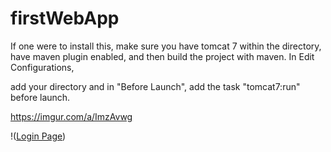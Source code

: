 # firstWebApp

If one were to install this, make sure you have tomcat 7 within the directory, have maven plugin enabled, and then build the project with maven. In Edit Configurations,

add your directory and in "Before Launch", add the task "tomcat7:run" before launch.

https://imgur.com/a/ImzAvwg


!([Login Page](https://imgur.com/RzvtZ6j))

